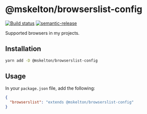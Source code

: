 # @mskelton/browserslist-config

[![Build status](https://github.com/mskelton/browserslist-config/workflows/Build/badge.svg)](https://github.com/mskelton/browserslist-config/actions)
[![semantic-release](https://img.shields.io/badge/%20%20%F0%9F%93%A6%F0%9F%9A%80-semantic--release-e10079.svg)](https://github.com/semantic-release/semantic-release)

Supported browsers in my projects.

## Installation

```sh
yarn add -D @mskelton/browserslist-config
```

## Usage

In your `package.json` file, add the following:

```json
{
  "browserslist": "extends @mskelton/browserslist-config"
}
```
